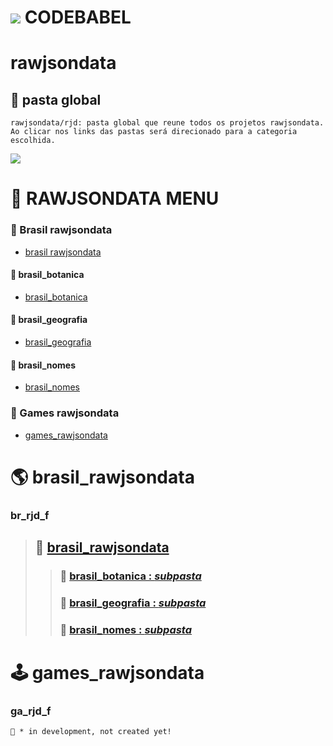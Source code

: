#  [![](https://i.postimg.cc/wBPhM5Lv/jackal-11-24-v2-32-inverted.png)]()  CODEBABEL

# rawjsondata
## 📁 pasta global
```
rawjsondata/rjd: pasta global que reune todos os projetos rawjsondata. Ao clicar nos links das pastas será direcionado para a categoria escolhida.
```
[![](https://i.postimg.cc/28XCfSZj/rjd-banner.png)]()

# 🧭 RAWJSONDATA MENU
### 🔷 Brasil rawjsondata
* [brasil rawjsondata](#br_rjd_f)
#### 🔹 brasil_botanica
* [brasil_botanica](#br_rjd_botanica)
#### 🔹 brasil_geografia
* [brasil_geografia](#br_rjd_geografia)
#### 🔹 brasil_nomes
* [brasil_nomes](#br_rjd_nomes)

### 🔷 Games rawjsondata
* [games_rawjsondata](#ga_rjd_f)

# 🌎 brasil_rawjsondata
### br_rjd_f
> ## 📂 [brasil_rawjsondata](https://github.com/codebabel-appbag/rawjsondata/tree/main/brasil_rawjsondata)
>> ### 📂 [brasil_botanica : _subpasta_ ](https://github.com/codebabel-appbag/rawjsondata/tree/main/brasil_rawjsondata)
>> ### 📂 [brasil_geografia : _subpasta_ ](https://github.com/codebabel-appbag/rawjsondata/tree/main/brasil_rawjsondata)
>> ### 📂 [brasil_nomes : _subpasta_ ](https://github.com/codebabel-appbag/rawjsondata/tree/main/brasil_rawjsondata)



# 🕹 games_rawjsondata
### ga_rjd_f
```
📂 * in development, not created yet!
```